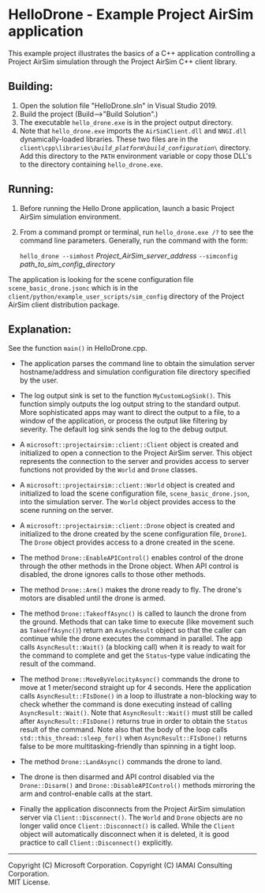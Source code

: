 # HelloDrone - Example Project AirSim application

This example project illustrates the basics of a C++ application controlling a
Project AirSim simulation through the Project AirSim C++ client library.


## Building:
1. Open the solution file "HelloDrone.sln" in Visual Studio 2019.
2. Build the project (Build-->"Build Solution".)
3. The executable `hello_drone.exe` is in the project output directory.
4. Note that `hello_drone.exe` imports the `AirSimClient.dll` and `NNGI.dll`
dynamically-loaded libraries.  These two files are in the
<code>client\cpp\libraries\\<i>build_platform</i>\\<i>build_configuration</i>\\</code>
directory. Add this directory to the `PATH` environment variable or copy those
DLL's to the directory containing `hello_drone.exe`.

## Running:
1. Before running the Hello Drone application, launch a basic Project AirSim simulation
environment.

1. From a command prompt or terminal, run `hello_drone.exe /?` to see the command
line parameters.  Generally, run the command with the form:

	<code>hello_drone --simhost</code> <i>Project_AirSim_server_address</i> <code>--simconfig</code> <i>path_to_sim_config_directory</i>

The application is looking for the scene configuration file `scene_basic_drone.jsonc` which
is in the `client/python/example_user_scripts/sim_config` directory of the
Project AirSim client distribution package.

## Explanation:
See the function `main()` in HelloDrone.cpp.

* The application parses the command line to obtain the simulation server
hostname/address and simulation configuration file directory specified by the
user.

* The log output sink is set to the function `MyCustomLogSink()`.  This function
simply outputs the log output string to the standard output.  More
sophisticated apps may want to direct the output to a file, to a window of
the application, or process the output like filtering by severity.  The default
log sink sends the log to the debug output.

* A `microsoft::projectairsim::client::Client` object is created and
initialized to open a connection to the Project AirSim server.  This object
represents the connection to the server and provides access to server
functions not provided by the `World` and `Drone` classes.

* A `microsoft::projectairsim::client::World` object is created and initialized
to load the scene configuration file, `scene_basic_drone.json`, into the
simulation server.  The `World` object provides access to the scene running on
the server.

* A `microsoft::projectairsim::client::Drone` object is created and initialized
to the drone created by the scene configuration file, `Drone1`.  The `Drone`
object provides access to a drone created in the scene.

* The method `Drone::EnableAPIControl()` enables control of the drone through the
other methods in the Drone object.  When API control is disabled, the drone
ignores calls to those other methods.

* The method `Drone::Arm()` makes the drone ready to fly.  The drone's motors
are disabled until the drone is armed.

* The method `Drone::TakeoffAsync()` is called to launch the drone from the
ground.  Methods that can take time to execute (like movement such
as `TakeoffAsync()`) return an `AsyncResult` object so that the caller can
continue while the drone executes the command in parallel.  The app calls
`AsyncResult::Wait()` (a blocking call) when it is ready to wait for the
command to complete and get the `Status`-type value indicating the result of
the command.

* The method `Drone::MoveByVelocityAsync()` commands the drone to move at
1 meter/second straight up for 4 seconds.  Here the application calls
`AsyncResult::FIsDone()` in a loop to illustrate a non-blocking way to check
whether the command is done executing instead of calling `AsyncResult::Wait()`.
Note that `AsyncResult::Wait()` must still be called after `AsyncResult::FIsDone()`
returns true in order to obtain the `Status` result of the command.  Note also
that the body of the loop calls `std::this_thread::sleep_for()` when
`AsyncResult::FIsDone()` returns false to be more multitasking-friendly than
spinning in a tight loop.

* The method `Drone::LandAsync()` commands the drone to land.

* The drone is then disarmed and API control disabled via the `Drone::Disarm()`
and `Drone::DisableAPIControl()` methods mirroring the arm and control-enable
calls at the start.

* Finally the application disconnects from the Project AirSim simulation
server via `Client::Disconnect()`.  The `World` and `Drone` objects are no longer
valid once `Client::Disconnect()` is called.  While the `Client` object will
automatically disconnect when it is deleted, it is good practice to call
`Client::Disconnect()` explicitly.

---

Copyright (C) Microsoft Corporation. 
Copyright (C) IAMAI Consulting Corporation.  
MIT License.
